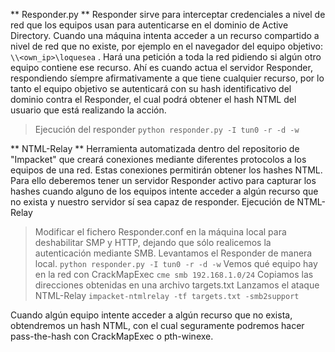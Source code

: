 ** Responder.py **
Responder sirve para interceptar credenciales a nivel de red que los equipos usan para autenticarse en el dominio de Active Directory.
Cuando una máquina intenta acceder a un recurso compartido a nivel de red que no existe, por ejemplo en el navegador del equipo objetivo: `\\<own_ip>\loquesea` . Hará una petición a toda la red pidiendo si algún otro equipo contiene ese recurso. Ahí es cuando actua el servidor Responder, respondiendo síempre afirmativamente a que tiene cualquier recurso, por lo tanto el equipo objetivo se autenticará con su hash identificativo del dominio contra el Responder, el cual podrá obtener el hash NTML del usuario que está realizando la acción. 
>Ejecución del responder
>`python responder.py -I tun0 -r -d -w`

** NTML-Relay **
Herramienta automatizada dentro del repositorio de "Impacket" que creará conexiones mediante diferentes protocolos a los equipos de una red. Estas conexiones permitirán obtener los hashes NTML. Para ello deberemos tener un servidor Responder activo para capturar los hashes cuando alguno de los equipos intente acceder a algún recurso que no exista y nuestro servidor sí sea capaz de responder.
Ejecución de NTML-Relay
>Modificar el fichero Responder.conf en la máquina local para deshabilitar SMP y HTTP, dejando que sólo realicemos la autenticación mediante SMB.
>Levantamos el Responder de manera local.
>`python responder.py -I tun0 -r -d -w`
>Vemos qué equipo hay en la red con CrackMapExec
>`cme smb 192.168.1.0/24`
>Copiamos las direcciones obtenidas en una archivo targets.txt
>Lanzamos el ataque NTML-Relay
>`impacket-ntmlrelay -tf targets.txt -smb2support`

Cuando algún equipo intente acceder a algún recurso que no exista, obtendremos un hash NTML, con el cual seguramente podremos hacer pass-the-hash con CrackMapExec o pth-winexe.
